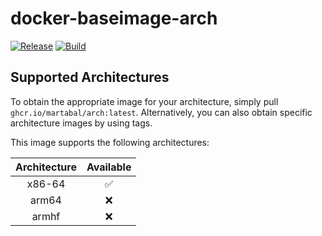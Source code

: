 # docker-baseimage-arch

[![Release](https://github.com/martabal/docker-baseimage-arch/actions/workflows/push_docker.yml/badge.svg)](https://github.com/martabal/docker-baseimage-arch/actions/workflows/push_docker.yml)
[![Build](https://github.com/martabal/docker-baseimage-arch/actions/workflows/build.yml/badge.svg)](https://github.com/martabal/docker-baseimage-arch/actions/workflows/build.yml)

## Supported Architectures

To obtain the appropriate image for your architecture, simply pull `ghcr.io/martabal/arch:latest`. Alternatively, you can also obtain specific architecture images by using tags.

This image supports the following architectures:

| Architecture | Available |
| :----: | :----: |
| x86-64 | ✅ |
| arm64 | ❌ |
| armhf | ❌ |
